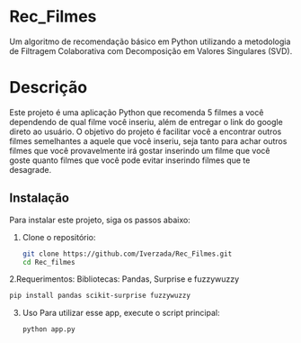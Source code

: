 # Rec_Filmes
Um algoritmo de recomendação básico em Python utilizando a metodologia de Filtragem Colaborativa com Decomposição em Valores Singulares (SVD).

# Descrição
Este projeto é uma aplicação Python que recomenda 5 filmes a você dependendo de qual filme você inseriu, além de entregar o link do google direto ao usuário. O objetivo do projeto é facilitar você a encontrar outros filmes semelhantes a aquele que você inseriu, seja tanto para achar outros filmes que você provavelmente irá gostar inserindo um filme que você goste quanto filmes que você pode evitar inserindo filmes que te desagrade.

## Instalação
Para instalar este projeto, siga os passos abaixo:

1. Clone o repositório:
   ```sh
   git clone https://github.com/Iverzada/Rec_Filmes.git
   cd Rec_filmes
2.Requerimentos:
Bibliotecas: Pandas, Surprise e fuzzywuzzy
   ```sh
   pip install pandas scikit-surprise fuzzywuzzy
```
3. Uso
Para utilizar esse app, execute o script principal:
   ```sh
   python app.py


